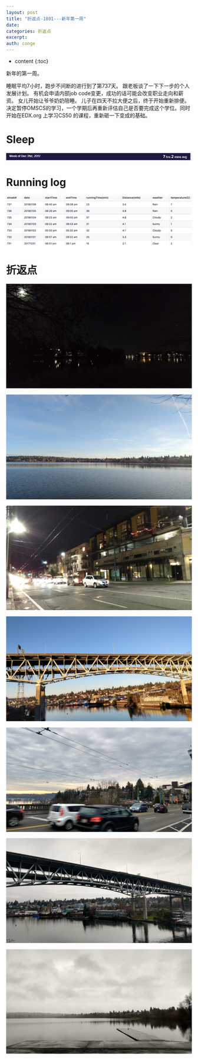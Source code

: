 ```yaml
---
layout: post
title: "折返点-1801---新年第一周"
date:
categories: 折返点
excerpt:
auth: conge
---
```

* content
{:toc}

新年的第一周。

睡眠平均7小时，跑步不间断的进行到了第737天。
跟老板谈了一下下一步的个人发展计划。
有机会申请内部job code变更，成功的话可能会改变职业走向和薪资。
女儿开始让爷爷奶奶陪睡。
儿子在四天不拉大便之后，终于开始重新排便。
决定暂停OMSCS的学习，一个学期后再重新评估自己是否要完成这个学位。同时开始在EDX.org 上学习CS50 的课程，重新砸一下变成的基础。

# Sleep
![Sleeping log, week 01, 2018](/assets/images/折返点/118382-b9b473999d837f87.png)

# Running log
![Running log week 01， 2018](/assets/images/折返点/118382-04fe01cf3b9b6473.png)

# 折返点

![20171231.jpg](/assets/images/折返点/118382-e5d5e65a3ec67a7e.jpg)

![20180101.jpg](/assets/images/折返点/118382-2b1c3058159a1955.jpg)

![20180102.jpg](/assets/images/折返点/118382-b047cfe443cbe0d9.jpg)

![20180103.jpg](/assets/images/折返点/118382-209a649bc7a5479c.jpg)

![20180104.jpg](/assets/images/折返点/118382-f774f71d96e45e2f.jpg)

![20180105.jpg](/assets/images/折返点/118382-7a7fd98fd3a31209.jpg)

![20180106.jpg](/assets/images/折返点/118382-7e6e56f6b8bf161f.jpg)
